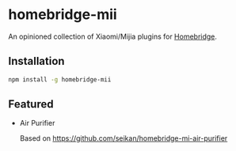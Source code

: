 # homebridge-mii

An opinioned collection of Xiaomi/Mijia plugins for [Homebridge](https://homebridge.io).

## Installation

```bash
npm install -g homebridge-mii
```

## Featured

- Air Purifier

  Based on https://github.com/seikan/homebridge-mi-air-purifier
